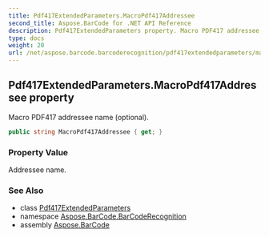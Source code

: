 ```yaml
---
title: Pdf417ExtendedParameters.MacroPdf417Addressee
second_title: Aspose.BarCode for .NET API Reference
description: Pdf417ExtendedParameters property. Macro PDF417 addressee name optional
type: docs
weight: 20
url: /net/aspose.barcode.barcoderecognition/pdf417extendedparameters/macropdf417addressee/
---
```

## Pdf417ExtendedParameters.MacroPdf417Addressee property

Macro PDF417 addressee name (optional).

```csharp
public string MacroPdf417Addressee { get; }
```

### Property Value

Addressee name.

### See Also

* class [Pdf417ExtendedParameters](../)
* namespace [Aspose.BarCode.BarCodeRecognition](../../pdf417extendedparameters/)
* assembly [Aspose.BarCode](../../../)


